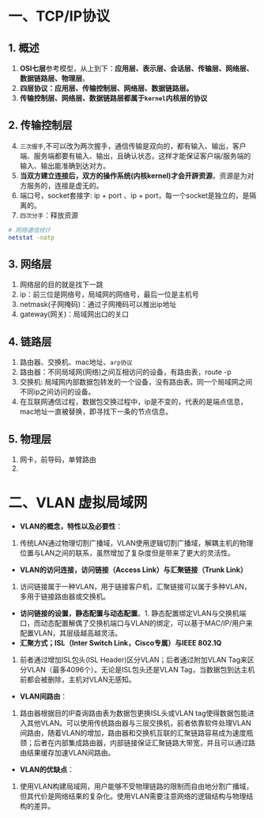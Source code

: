 # 一、TCP/IP协议
## 1. 概述
1. **OSI七层**参考模型，从上到下：**应用层、表示层、会话层、传输层、网络层、数据链路层、物理层**。
2. **四层协议：应用层、传输控制层、网络层、数据链路层。**
3. **传输控制层、网络层、数据链路层都属于`kernel`内核层的协议**
## 2. 传输控制层
4. `三次握手`,不可以改为两次握手，通信传输是双向的，都有输入、输出，客户端、服务端都要有输入、输出，且确认状态，这样才能保证客户端/服务端的输入、输出能准确到达对方。
5. **当双方建立连接后，双方的操作系统(内核kernel)才会开辟资源**，资源是为对方服务的，连接是虚无的。
6. 端口号，socket套接字: ip + port 、ip + port，每一个socket是独立的，是隔离的。
6. `四次分手`：释放资源

```bash
# 网络通信统计
netstat -natp
```
## 3. 网络层
1. 网络层的目的就是找下一跳
7. ip：前三位是网络号，局域网的网络号，最后一位是主机号
8. netmask(子网掩码)：通过子网掩码可以推出ip地址
9. gateway(网关)：局域网出口的关口
## 4. 链路层
1. 路由器、交换机、mac地址、`arp协议`
2. 路由器：不同局域网(网络)之间互相访问的设备，有路由表，route -p
3. 交换机: 局域网内部数据包转发的一个设备，没有路由表。同一个局域网之间不同ip之间访问的设备。
4. 在互联网通信过程，数据包交换过程中，ip是不变的，代表的是端点信息，mac地址一直被替换，即寻找下一条的节点信息。
## 5. 物理层
1. 网卡，前导码，单臂路由
2. 

# 二、VLAN 虚拟局域网
- **VLAN的概念，特性以及必要性**：
1. 传统LAN通过物理切割广播域，VLAN使用逻辑切割广播域，解耦主机的物理位置与LAN之间的联系，虽然增加了复杂度但是带来了更大的灵活性。
- **VLAN的访问连接，访问链接（Access Link）与汇聚链接（Trunk Link）**
1. 访问链接属于一种VLAN，用于链接客户机，汇聚链接可以属于多种VLAN，多用于链接路由器或交换机。
- **访问链接的设置，静态配置与动态配置**。1. 静态配置绑定VLAN与交换机端口，而动态配置解偶了交换机端口与VLAN的绑定，可以基于MAC/IP/用户来配置VLAN，其层级越高越灵活。
- **汇聚方式；ISL（Inter Switch Link，Cisco专属）与IEEE 802.1Q**
1. 前者通过增加ISL包头(ISL Header)区分VLAN；后者通过附加VLAN Tag来区分VLAN（最多4096个）。无论是ISL包头还是VLAN Tag，当数据包到达主机前都会被删除，主机对VLAN无感知。
- **VLAN间路由**：
1. 路由器根据目的IP查询路由表为数据包更换ISL头或VLAN tag使得数据包能进入其他VLAN。可以使用传统路由器与三层交换机，前者依靠软件处理VLAN间路由，随着VLAN的增加，路由器和交换机互联的汇聚链路容易成为速度瓶颈；后者在内部集成路由器，内部链接保证汇聚链路大带宽，并且可以通过路由结果缓存加速VLAN间路由。
- **VLAN的优缺点**：
1. 使用VLAN构建局域网，用户能够不受物理链路的限制而自由地分割广播域，但其代价是网络结果的复杂化。使用VLAN需要注意网络的逻辑结构与物理结构的差异。